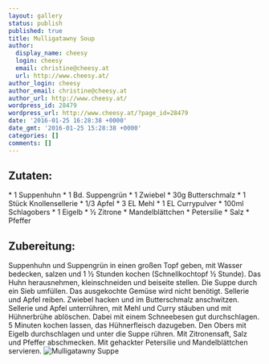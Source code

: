 ```yaml
---
layout: gallery
status: publish
published: true
title: Mulligatawny Soup
author:
  display_name: cheesy
  login: cheesy
  email: christine@cheesy.at
  url: http://www.cheesy.at/
author_login: cheesy
author_email: christine@cheesy.at
author_url: http://www.cheesy.at/
wordpress_id: 28479
wordpress_url: http://www.cheesy.at/?page_id=28479
date: '2016-01-25 16:28:38 +0000'
date_gmt: '2016-01-25 15:28:38 +0000'
categories: []
comments: []
---
```

## Zutaten:
\* 1 Suppenhuhn
\* 1 Bd. Suppengrün
\* 1 Zwiebel
\* 30g Butterschmalz
\* 1 Stück Knollensellerie
\* 1/3 Apfel
\* 3 EL Mehl
\* 1 EL Currypulver
\* 100ml Schlagobers
\* 1 Eigelb
\* ½ Zitrone
\* Mandelblättchen
\* Petersilie
\* Salz
\* Pfeffer
## Zubereitung:
Suppenhuhn und Suppengrün in einen großen Topf geben, mit Wasser bedecken, salzen und 1 ½ Stunden kochen (Schnellkochtopf ½ Stunde). Das Huhn herausnehmen, kleinschneiden und beiseite stellen. Die Suppe durch ein Sieb umfüllen. Das ausgekochte Gemüse wird nicht benötigt. Sellerie und Apfel reiben. Zwiebel hacken und im Butterschmalz anschwitzen. Sellerie und Apfel unterrühren, mit Mehl und Curry stäuben und mit Hühnerbrühe ablöschen. Dabei mit einem Schneebesen gut durchschlagen. 5 Minuten kochen lassen, das Hühnerfleisch dazugeben. Den Obers mit Eigelb durchschlagen und unter die Suppe rühren. Mit Zitronensaft, Salz und Pfeffer abschmecken. Mit gehackter Petersilie und Mandelblättchen servieren.
![Mulligatawny Suppe](http://www.cheesy.at/wp-content/uploads/Mulligatawny-Suppe.jpg)
